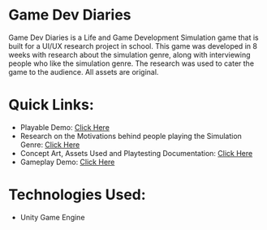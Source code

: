 # Game Dev Diaries
Game Dev Diaries is a Life and Game Development Simulation game that is built for a UI/UX research project in school. This game was developed in 8 weeks with research about the simulation genre, along with interviewing people who like the simulation genre. 
The research was used to cater the game to the audience. All assets are original.

# Quick Links:
- Playable Demo: [Click Here](https://jyodann.itch.io/game-dev-diaries)
- Research on the Motivations behind people playing the Simulation Genre: [Click Here](https://drive.google.com/file/d/1Bi_8RYiLCA7EHwxO0ViC99XITUwWjg2Z/view)
- Concept Art, Assets Used and Playtesting Documentation: [Click Here](https://drive.google.com/file/d/1V3ah1dkfyUgTu__PFnIRU3RVJi3OgRQP/view)
- Gameplay Demo: [Click Here](https://www.youtube.com/watch?v=iqg2w7WWLHc)

# Technologies Used:
- Unity Game Engine
